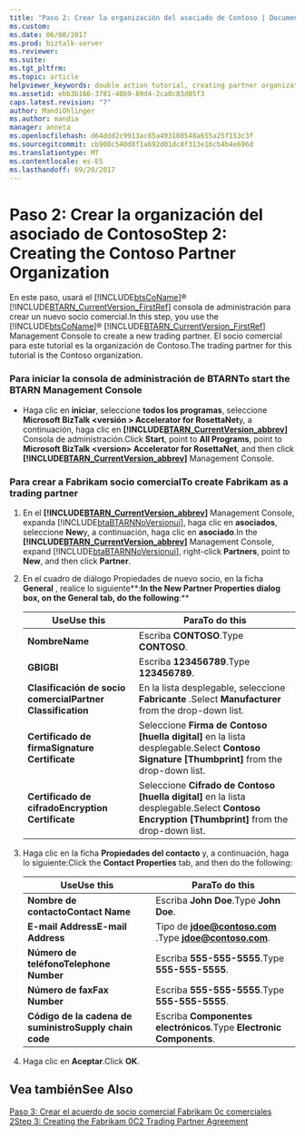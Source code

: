 ```yaml
---
title: "Paso 2: Crear la organización del asociado de Contoso | Documentos de Microsoft"
ms.custom: 
ms.date: 06/08/2017
ms.prod: biztalk-server
ms.reviewer: 
ms.suite: 
ms.tgt_pltfrm: 
ms.topic: article
helpviewer_keywords: double action tutorial, creating partner organizations
ms.assetid: ebb3b166-3781-40b9-89d4-2ca0c83d05f3
caps.latest.revision: "7"
author: MandiOhlinger
ms.author: mandia
manager: anneta
ms.openlocfilehash: d64ddd2c9913ac85a493108548a655a25f153c3f
ms.sourcegitcommit: cb908c540d8f1a692d01dc8f313e16cb4b4e696d
ms.translationtype: MT
ms.contentlocale: es-ES
ms.lasthandoff: 09/20/2017
---
```

# <a name="step-2-creating-the-contoso-partner-organization"></a><span data-ttu-id="b8834-102">Paso 2: Crear la organización del asociado de Contoso</span><span class="sxs-lookup"><span data-stu-id="b8834-102">Step 2: Creating the Contoso Partner Organization</span></span>
<span data-ttu-id="b8834-103">En este paso, usará el [!INCLUDE[btsCoName](../../includes/btsconame-md.md)]® [!INCLUDE[BTARN_CurrentVersion_FirstRef](../../includes/btarn-currentversion-firstref-md.md)] consola de administración para crear un nuevo socio comercial.</span><span class="sxs-lookup"><span data-stu-id="b8834-103">In this step, you use the [!INCLUDE[btsCoName](../../includes/btsconame-md.md)]® [!INCLUDE[BTARN_CurrentVersion_FirstRef](../../includes/btarn-currentversion-firstref-md.md)] Management Console to create a new trading partner.</span></span> <span data-ttu-id="b8834-104">El socio comercial para este tutorial es la organización de Contoso.</span><span class="sxs-lookup"><span data-stu-id="b8834-104">The trading partner for this tutorial is the Contoso organization.</span></span>  
  
### <a name="to-start-the-btarn-management-console"></a><span data-ttu-id="b8834-105">Para iniciar la consola de administración de BTARN</span><span class="sxs-lookup"><span data-stu-id="b8834-105">To start the BTARN Management Console</span></span>  
  
-   <span data-ttu-id="b8834-106">Haga clic en **iniciar**, seleccione **todos los programas**, seleccione **Microsoft BizTalk \<versión > Accelerator for RosettaNet**y, a continuación, haga clic en  **[!INCLUDE[BTARN_CurrentVersion_abbrev](../../includes/btarn-currentversion-abbrev-md.md)]**  Consola de administración.</span><span class="sxs-lookup"><span data-stu-id="b8834-106">Click **Start**, point to **All Programs**, point to **Microsoft BizTalk \<version> Accelerator for RosettaNet**, and then click **[!INCLUDE[BTARN_CurrentVersion_abbrev](../../includes/btarn-currentversion-abbrev-md.md)]** Management Console.</span></span>  
  
### <a name="to-create-fabrikam-as-a-trading-partner"></a><span data-ttu-id="b8834-107">Para crear a Fabrikam socio comercial</span><span class="sxs-lookup"><span data-stu-id="b8834-107">To create Fabrikam as a trading partner</span></span>  
  
1.  <span data-ttu-id="b8834-108">En el  **[!INCLUDE[BTARN_CurrentVersion_abbrev](../../includes/btarn-currentversion-abbrev-md.md)]**  Management Console, expanda [!INCLUDE[btaBTARNNoVersionui](../../includes/btabtarnnoversionui-md.md)], haga clic en **asociados**, seleccione **New**y, a continuación, haga clic en **asociado**.</span><span class="sxs-lookup"><span data-stu-id="b8834-108">In the **[!INCLUDE[BTARN_CurrentVersion_abbrev](../../includes/btarn-currentversion-abbrev-md.md)]** Management Console, expand [!INCLUDE[btaBTARNNoVersionui](../../includes/btabtarnnoversionui-md.md)], right-click **Partners**, point to **New**, and then click **Partner**.</span></span>  
  
2.  <span data-ttu-id="b8834-109">En el cuadro de diálogo Propiedades de nuevo socio, en la ficha **General** , realice lo siguiente**:**</span><span class="sxs-lookup"><span data-stu-id="b8834-109">In the New Partner Properties dialog box, on the **General** tab, do the following**:**</span></span>  
  
    |<span data-ttu-id="b8834-110">Use</span><span class="sxs-lookup"><span data-stu-id="b8834-110">Use this</span></span>|<span data-ttu-id="b8834-111">Para</span><span class="sxs-lookup"><span data-stu-id="b8834-111">To do this</span></span>|  
    |--------------|----------------|  
    |<span data-ttu-id="b8834-112">**Nombre**</span><span class="sxs-lookup"><span data-stu-id="b8834-112">**Name**</span></span>|<span data-ttu-id="b8834-113">Escriba **CONTOSO**.</span><span class="sxs-lookup"><span data-stu-id="b8834-113">Type **CONTOSO**.</span></span>|  
    |<span data-ttu-id="b8834-114">**GBI**</span><span class="sxs-lookup"><span data-stu-id="b8834-114">**GBI**</span></span>|<span data-ttu-id="b8834-115">Escriba **123456789**.</span><span class="sxs-lookup"><span data-stu-id="b8834-115">Type **123456789**.</span></span>|  
    |<span data-ttu-id="b8834-116">**Clasificación de socio comercial**</span><span class="sxs-lookup"><span data-stu-id="b8834-116">**Partner Classification**</span></span>|<span data-ttu-id="b8834-117">En la lista desplegable, seleccione **Fabricante** .</span><span class="sxs-lookup"><span data-stu-id="b8834-117">Select **Manufacturer** from the drop-down list.</span></span>|  
    |<span data-ttu-id="b8834-118">**Certificado de firma**</span><span class="sxs-lookup"><span data-stu-id="b8834-118">**Signature Certificate**</span></span>|<span data-ttu-id="b8834-119">Seleccione **Firma de Contoso [huella digital]** en la lista desplegable.</span><span class="sxs-lookup"><span data-stu-id="b8834-119">Select **Contoso Signature [Thumbprint]** from the drop-down list.</span></span>|  
    |<span data-ttu-id="b8834-120">**Certificado de cifrado**</span><span class="sxs-lookup"><span data-stu-id="b8834-120">**Encryption Certificate**</span></span>|<span data-ttu-id="b8834-121">Seleccione **Cifrado de Contoso [huella digital]** en la lista desplegable.</span><span class="sxs-lookup"><span data-stu-id="b8834-121">Select **Contoso Encryption [Thumbprint]** from the drop-down list.</span></span>|  
  
3.  <span data-ttu-id="b8834-122">Haga clic en la ficha **Propiedades del contacto** y, a continuación, haga lo siguiente:</span><span class="sxs-lookup"><span data-stu-id="b8834-122">Click the **Contact Properties** tab, and then do the following:</span></span>  
  
    |<span data-ttu-id="b8834-123">Use</span><span class="sxs-lookup"><span data-stu-id="b8834-123">Use this</span></span>|<span data-ttu-id="b8834-124">Para</span><span class="sxs-lookup"><span data-stu-id="b8834-124">To do this</span></span>|  
    |--------------|----------------|  
    |<span data-ttu-id="b8834-125">**Nombre de contacto**</span><span class="sxs-lookup"><span data-stu-id="b8834-125">**Contact Name**</span></span>|<span data-ttu-id="b8834-126">Escriba **John Doe**.</span><span class="sxs-lookup"><span data-stu-id="b8834-126">Type **John Doe**.</span></span>|  
    |<span data-ttu-id="b8834-127">**E-mail Address**</span><span class="sxs-lookup"><span data-stu-id="b8834-127">**E-mail Address**</span></span>|<span data-ttu-id="b8834-128">Tipo de  **jdoe@contoso.com** .</span><span class="sxs-lookup"><span data-stu-id="b8834-128">Type **jdoe@contoso.com**.</span></span>|  
    |<span data-ttu-id="b8834-129">**Número de teléfono**</span><span class="sxs-lookup"><span data-stu-id="b8834-129">**Telephone Number**</span></span>|<span data-ttu-id="b8834-130">Escriba **555-555-5555**.</span><span class="sxs-lookup"><span data-stu-id="b8834-130">Type **555-555-5555**.</span></span>|  
    |<span data-ttu-id="b8834-131">**Número de fax**</span><span class="sxs-lookup"><span data-stu-id="b8834-131">**Fax Number**</span></span>|<span data-ttu-id="b8834-132">Escriba **555-555-5555**.</span><span class="sxs-lookup"><span data-stu-id="b8834-132">Type **555-555-5555**.</span></span>|  
    |<span data-ttu-id="b8834-133">**Código de la cadena de suministro**</span><span class="sxs-lookup"><span data-stu-id="b8834-133">**Supply chain code**</span></span>|<span data-ttu-id="b8834-134">Escriba **Componentes electrónicos**.</span><span class="sxs-lookup"><span data-stu-id="b8834-134">Type **Electronic Components**.</span></span>|  
  
4.  <span data-ttu-id="b8834-135">Haga clic en **Aceptar**.</span><span class="sxs-lookup"><span data-stu-id="b8834-135">Click **OK**.</span></span>  
  
## <a name="see-also"></a><span data-ttu-id="b8834-136">Vea también</span><span class="sxs-lookup"><span data-stu-id="b8834-136">See Also</span></span>  
 [<span data-ttu-id="b8834-137">Paso 3: Crear el acuerdo de socio comercial Fabrikam 0c comerciales 2</span><span class="sxs-lookup"><span data-stu-id="b8834-137">Step 3: Creating the Fabrikam 0C2 Trading Partner Agreement</span></span>](../../adapters-and-accelerators/accelerator-rosettanet/step-3-creating-the-fabrikam-0c2-trading-partner-agreement.md)